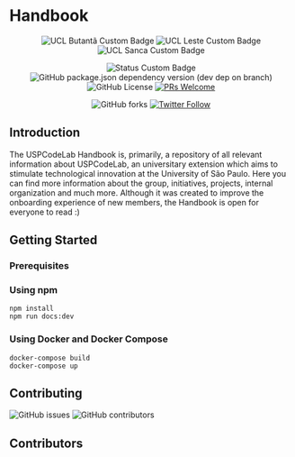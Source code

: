 # Handbook

<p align="center">
    <img alt="UCL Butantã Custom Badge" src="https://img.shields.io/badge/codelab-butantã-ff690a"/>
    <img alt="UCL Leste Custom Badge" src="https://img.shields.io/badge/codelab-leste-ff029e"/>
    <img alt="UCL Sanca Custom Badge" src="https://img.shields.io/badge/codelab-sanca-5ec8ae"/>
</p>

<p align="center">
    <img alt="Status Custom Badge"src="https://img.shields.io/badge/status-🚀-success"/>
    <img alt="GitHub package.json dependency version (dev dep on branch)" src="https://img.shields.io/github/package-json/dependency-version/uspcodelab/handbook/dev/vuepress?style=flat"/>
    <img alt="GitHub License" src="https://img.shields.io/github/license/uspcodelab/handbook?style=flat"/>
    <a href="https://github.com/uspcodelab/handbook/blob/master/CONTRIBUTING.md"><img alt="PRs Welcome" src="https://img.shields.io/badge/PRs-welcome-brightgreen.svg?style=flat"/></a>
</p>

<p align="center">
    <img alt="GitHub forks" src="https://img.shields.io/github/forks/uspcodelab/handbook?style=social">
    <a href="https://twitter.com/uspcodelab"><img alt="Twitter Follow" src="https://img.shields.io/twitter/follow/uspcodelab?style=social"></a>
</p>

## Introduction

The USPCodeLab Handbook is, primarily, a repository of all relevant information about USPCodeLab, an universitary extension which aims to stimulate technological innovation at the University of São Paulo. Here you can find more information about the group, initiatives, projects, internal organization and much more. Although it was created to improve the onboarding experience of new members, the Handbook is open for everyone to read :)

## Getting Started

### Prerequisites

### Using npm

```shell
npm install
npm run docs:dev
```

### Using Docker and Docker Compose

```shell
docker-compose build
docker-compose up
```

## Contributing

![GitHub issues](https://img.shields.io/github/issues/uspcodelab/handbook?style=flat)
![GitHub contributors](https://img.shields.io/github/contributors/uspcodelab/handbook?style=flat)

## Contributors
